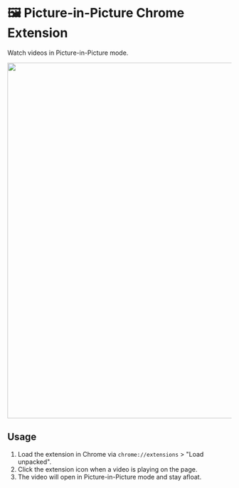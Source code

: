 # 🖼️ Picture-in-Picture Chrome Extension

Watch videos in Picture-in-Picture mode.

<img src="https://i.imgur.com/BI3gLJW.gif" width="800">

## Usage
1. Load the extension in Chrome via `chrome://extensions` > "Load unpacked".
2. Click the extension icon when a video is playing on the page.
3. The video will open in Picture-in-Picture mode and stay afloat.
